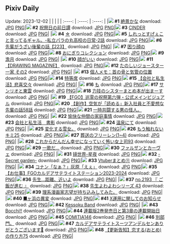 ## Pixiv Daily
Update: 2023-12-02
|      |      |      |
| :----: | :----: | :----: |
|![](https://pixiv.microyu.workers.dev/c/240x480/img-master/img/2023/11/30/00/00/37/113818692_p0_master1200.jpg) **#1** [絶景かな](https://www.pixiv.net/artworks/113818692) download: [JPG](https://pixiv.microyu.workers.dev/img-original/img/2023/11/30/00/00/37/113818692_p0.jpg) [PNG](https://pixiv.microyu.workers.dev/img-original/img/2023/11/30/00/00/37/113818692_p0.png)|![](https://pixiv.microyu.workers.dev/c/240x480/img-master/img/2023/11/30/00/02/31/113818910_p0_master1200.jpg) **#2** [祝祭日の前日譚](https://www.pixiv.net/artworks/113818910) download: [JPG](https://pixiv.microyu.workers.dev/img-original/img/2023/11/30/00/02/31/113818910_p0.jpg) [PNG](https://pixiv.microyu.workers.dev/img-original/img/2023/11/30/00/02/31/113818910_p0.png)|![](https://pixiv.microyu.workers.dev/c/240x480/img-master/img/2023/12/01/00/30/06/113846551_p0_master1200.jpg) **#3** [CINDER](https://www.pixiv.net/artworks/113846551) download: [JPG](https://pixiv.microyu.workers.dev/img-original/img/2023/12/01/00/30/06/113846551_p0.jpg) [PNG](https://pixiv.microyu.workers.dev/img-original/img/2023/12/01/00/30/06/113846551_p0.png)|
|![](https://pixiv.microyu.workers.dev/c/240x480/img-master/img/2023/11/30/00/17/21/113819513_p0_master1200.jpg) **#4** [☆](https://www.pixiv.net/artworks/113819513) download: [JPG](https://pixiv.microyu.workers.dev/img-original/img/2023/11/30/00/17/21/113819513_p0.jpg) [PNG](https://pixiv.microyu.workers.dev/img-original/img/2023/11/30/00/17/21/113819513_p0.png)|![](https://pixiv.microyu.workers.dev/c/240x480/img-master/img/2023/11/30/00/12/04/113819336_p0_master1200.jpg) **#5** [しれっとすげぇこと言ってるギャル。-私立パラの丸高校の日常-2話](https://www.pixiv.net/artworks/113819336) download: [JPG](https://pixiv.microyu.workers.dev/img-original/img/2023/11/30/00/12/04/113819336_p0.jpg) [PNG](https://pixiv.microyu.workers.dev/img-original/img/2023/11/30/00/12/04/113819336_p0.png)|![](https://pixiv.microyu.workers.dev/c/240x480/img-master/img/2023/12/01/19/18/37/113863711_p0_master1200.jpg) **#6** [先輩がうざい後輩の話【223】](https://www.pixiv.net/artworks/113863711) download: [JPG](https://pixiv.microyu.workers.dev/img-original/img/2023/12/01/19/18/37/113863711_p0.jpg) [PNG](https://pixiv.microyu.workers.dev/img-original/img/2023/12/01/19/18/37/113863711_p0.png)|
|![](https://pixiv.microyu.workers.dev/c/240x480/img-master/img/2023/11/30/00/35/08/113820032_p0_master1200.jpg) **#7** [困り顔の](https://www.pixiv.net/artworks/113820032) download: [JPG](https://pixiv.microyu.workers.dev/img-original/img/2023/11/30/00/35/08/113820032_p0.jpg) [PNG](https://pixiv.microyu.workers.dev/img-original/img/2023/11/30/00/35/08/113820032_p0.png)|![](https://pixiv.microyu.workers.dev/c/240x480/img-master/img/2023/11/30/20/30/00/113838266_p0_master1200.jpg) **#8** [おにぎりコレクション](https://www.pixiv.net/artworks/113838266) download: [JPG](https://pixiv.microyu.workers.dev/img-original/img/2023/11/30/20/30/00/113838266_p0.jpg) [PNG](https://pixiv.microyu.workers.dev/img-original/img/2023/11/30/20/30/00/113838266_p0.png)|![](https://pixiv.microyu.workers.dev/c/240x480/img-master/img/2023/11/30/01/01/18/113820714_p0_master1200.jpg) **#9** [澹月](https://www.pixiv.net/artworks/113820714) download: [JPG](https://pixiv.microyu.workers.dev/img-original/img/2023/11/30/01/01/18/113820714_p0.jpg) [PNG](https://pixiv.microyu.workers.dev/img-original/img/2023/11/30/01/01/18/113820714_p0.png)|
|![](https://pixiv.microyu.workers.dev/c/240x480/img-master/img/2023/11/30/20/00/09/113837401_p0_master1200.jpg) **#10** [顔がいい](https://www.pixiv.net/artworks/113837401) download: [JPG](https://pixiv.microyu.workers.dev/img-original/img/2023/11/30/20/00/09/113837401_p0.jpg) [PNG](https://pixiv.microyu.workers.dev/img-original/img/2023/11/30/20/00/09/113837401_p0.png)|![](https://pixiv.microyu.workers.dev/c/240x480/img-master/img/2023/11/30/19/33/54/113836727_p0_master1200.jpg) **#11** [【DRAWING MAGAZINE】](https://www.pixiv.net/artworks/113836727) download: [JPG](https://pixiv.microyu.workers.dev/img-original/img/2023/11/30/19/33/54/113836727_p0.jpg) [PNG](https://pixiv.microyu.workers.dev/img-original/img/2023/11/30/19/33/54/113836727_p0.png)|![](https://pixiv.microyu.workers.dev/c/240x480/img-master/img/2023/12/01/17/10/45/113860595_p0_master1200.jpg) **#12** [たのしいジョースター一家 その2](https://www.pixiv.net/artworks/113860595) download: [JPG](https://pixiv.microyu.workers.dev/img-original/img/2023/12/01/17/10/45/113860595_p0.jpg) [PNG](https://pixiv.microyu.workers.dev/img-original/img/2023/12/01/17/10/45/113860595_p0.png)|
|![](https://pixiv.microyu.workers.dev/c/240x480/img-master/img/2023/11/30/07/00/06/113825083_p0_master1200.jpg) **#13** [個人メモ：首の骨と気管の位置](https://www.pixiv.net/artworks/113825083) download: [JPG](https://pixiv.microyu.workers.dev/img-original/img/2023/11/30/07/00/06/113825083_p0.jpg) [PNG](https://pixiv.microyu.workers.dev/img-original/img/2023/11/30/07/00/06/113825083_p0.png)|![](https://pixiv.microyu.workers.dev/c/240x480/img-master/img/2023/11/30/18/00/09/113834482_p0_master1200.jpg) **#14** [特等席](https://www.pixiv.net/artworks/113834482) download: [JPG](https://pixiv.microyu.workers.dev/img-original/img/2023/11/30/18/00/09/113834482_p0.jpg) [PNG](https://pixiv.microyu.workers.dev/img-original/img/2023/11/30/18/00/09/113834482_p0.png)|![](https://pixiv.microyu.workers.dev/c/240x480/img-master/img/2023/12/01/12/00/11/113855704_p0_master1200.jpg) **#15** [【会社と私生活】悲喜交々](https://www.pixiv.net/artworks/113855704) download: [JPG](https://pixiv.microyu.workers.dev/img-original/img/2023/12/01/12/00/11/113855704_p0.jpg) [PNG](https://pixiv.microyu.workers.dev/img-original/img/2023/12/01/12/00/11/113855704_p0.png)|
|![](https://pixiv.microyu.workers.dev/c/240x480/img-master/img/2023/11/30/06/00/00/113824436_p0_master1200.jpg) **#16** [も](https://www.pixiv.net/artworks/113824436) download: [JPG](https://pixiv.microyu.workers.dev/img-original/img/2023/11/30/06/00/00/113824436_p0.jpg) [PNG](https://pixiv.microyu.workers.dev/img-original/img/2023/11/30/06/00/00/113824436_p0.png)|![](https://pixiv.microyu.workers.dev/c/240x480/img-master/img/2023/11/30/19/30/00/113836615_p0_master1200.jpg) **#17** [サンリオと東雲](https://www.pixiv.net/artworks/113836615) download: [JPG](https://pixiv.microyu.workers.dev/img-original/img/2023/11/30/19/30/00/113836615_p0.jpg) [PNG](https://pixiv.microyu.workers.dev/img-original/img/2023/11/30/19/30/00/113836615_p0.png)|![](https://pixiv.microyu.workers.dev/c/240x480/img-master/img/2023/11/30/19/04/33/113836070_p0_master1200.jpg) **#18** [力技のシスターまとめ本が出まーす](https://www.pixiv.net/artworks/113836070) download: [JPG](https://pixiv.microyu.workers.dev/img-original/img/2023/11/30/19/04/33/113836070_p0.jpg) [PNG](https://pixiv.microyu.workers.dev/img-original/img/2023/11/30/19/04/33/113836070_p0.png)|
|![](https://pixiv.microyu.workers.dev/c/240x480/img-master/img/2023/11/30/00/34/02/113820010_p0_master1200.jpg) **#19** [【FGO】巡霊の祝祭第六弾・公式メインビジュアル](https://www.pixiv.net/artworks/113820010) download: [JPG](https://pixiv.microyu.workers.dev/img-original/img/2023/11/30/00/34/02/113820010_p0.jpg) [PNG](https://pixiv.microyu.workers.dev/img-original/img/2023/11/30/00/34/02/113820010_p0.png)|![](https://pixiv.microyu.workers.dev/c/240x480/img-master/img/2023/12/01/18/01/05/113861777_p0_master1200.jpg) **#20** [【創作】空気が「読める」新入社員と不愛想な先輩の話58話](https://www.pixiv.net/artworks/113861777) download: [JPG](https://pixiv.microyu.workers.dev/img-original/img/2023/12/01/18/01/05/113861777_p0.jpg) [PNG](https://pixiv.microyu.workers.dev/img-original/img/2023/12/01/18/01/05/113861777_p0.png)|![](https://pixiv.microyu.workers.dev/c/240x480/img-master/img/2023/11/30/15/53/47/113832170_p0_master1200.jpg) **#21** [一時共闘する悪の怪人。](https://www.pixiv.net/artworks/113832170) download: [JPG](https://pixiv.microyu.workers.dev/img-original/img/2023/11/30/15/53/47/113832170_p0.jpg) [PNG](https://pixiv.microyu.workers.dev/img-original/img/2023/11/30/15/53/47/113832170_p0.png)|
|![](https://pixiv.microyu.workers.dev/c/240x480/img-master/img/2023/11/30/01/43/08/113821583_p0_master1200.jpg) **#22** [愉快な仲間の家庭事情](https://www.pixiv.net/artworks/113821583) download: [JPG](https://pixiv.microyu.workers.dev/img-original/img/2023/11/30/01/43/08/113821583_p0.jpg) [PNG](https://pixiv.microyu.workers.dev/img-original/img/2023/11/30/01/43/08/113821583_p0.png)|![](https://pixiv.microyu.workers.dev/c/240x480/img-master/img/2023/12/01/12/08/11/113855888_p0_master1200.jpg) **#23** [会社と私生活　書影](https://www.pixiv.net/artworks/113855888) download: [JPG](https://pixiv.microyu.workers.dev/img-original/img/2023/12/01/12/08/11/113855888_p0.jpg) [PNG](https://pixiv.microyu.workers.dev/img-original/img/2023/12/01/12/08/11/113855888_p0.png)|![](https://pixiv.microyu.workers.dev/c/240x480/img-master/img/2023/11/30/13/00/04/113829758_p0_master1200.jpg) **#24** [温泉にて](https://www.pixiv.net/artworks/113829758) download: [JPG](https://pixiv.microyu.workers.dev/img-original/img/2023/11/30/13/00/04/113829758_p0.jpg) [PNG](https://pixiv.microyu.workers.dev/img-original/img/2023/11/30/13/00/04/113829758_p0.png)|
|![](https://pixiv.microyu.workers.dev/c/240x480/img-master/img/2023/11/30/00/26/59/113819758_p0_master1200.jpg) **#25** [変化する雪女。](https://www.pixiv.net/artworks/113819758) download: [JPG](https://pixiv.microyu.workers.dev/img-original/img/2023/11/30/00/26/59/113819758_p0.jpg) [PNG](https://pixiv.microyu.workers.dev/img-original/img/2023/11/30/00/26/59/113819758_p0.png)|![](https://pixiv.microyu.workers.dev/c/240x480/img-master/img/2023/11/30/22/02/15/113841205_p0_master1200.jpg) **#26** [もう触れないキミ25](https://www.pixiv.net/artworks/113841205) download: [JPG](https://pixiv.microyu.workers.dev/img-original/img/2023/11/30/22/02/15/113841205_p0.jpg) [PNG](https://pixiv.microyu.workers.dev/img-original/img/2023/11/30/22/02/15/113841205_p0.png)|![](https://pixiv.microyu.workers.dev/c/240x480/img-master/img/2023/11/30/13/37/52/113830296_p0_master1200.jpg) **#27** [葬送のフリーレン(1~4)](https://www.pixiv.net/artworks/113830296) download: [JPG](https://pixiv.microyu.workers.dev/img-original/img/2023/11/30/13/37/52/113830296_p0.jpg) [PNG](https://pixiv.microyu.workers.dev/img-original/img/2023/11/30/13/37/52/113830296_p0.png)|
|![](https://pixiv.microyu.workers.dev/c/240x480/img-master/img/2023/11/30/17/41/31/113833742_p0_master1200.jpg) **#28** [これからだんだん幸せになっていく怖い女上司93](https://www.pixiv.net/artworks/113833742) download: [JPG](https://pixiv.microyu.workers.dev/img-original/img/2023/11/30/17/41/31/113833742_p0.jpg) [PNG](https://pixiv.microyu.workers.dev/img-original/img/2023/11/30/17/41/31/113833742_p0.png)|![](https://pixiv.microyu.workers.dev/c/240x480/img-master/img/2023/12/01/20/00/13/113864769_p0_master1200.jpg) **#29** [一歌だ…](https://www.pixiv.net/artworks/113864769) download: [JPG](https://pixiv.microyu.workers.dev/img-original/img/2023/12/01/20/00/13/113864769_p0.jpg) [PNG](https://pixiv.microyu.workers.dev/img-original/img/2023/12/01/20/00/13/113864769_p0.png)|![](https://pixiv.microyu.workers.dev/c/240x480/img-master/img/2023/11/30/00/00/09/113818617_p0_master1200.jpg) **#30** [ファルザンとカーヴェ](https://www.pixiv.net/artworks/113818617) download: [JPG](https://pixiv.microyu.workers.dev/img-original/img/2023/11/30/00/00/09/113818617_p0.jpg) [PNG](https://pixiv.microyu.workers.dev/img-original/img/2023/11/30/00/00/09/113818617_p0.png)|
|![](https://pixiv.microyu.workers.dev/c/240x480/img-master/img/2023/11/30/00/00/00/113818578_p0_master1200.jpg) **#31** [镜世界-星夜](https://www.pixiv.net/artworks/113818578) download: [JPG](https://pixiv.microyu.workers.dev/img-original/img/2023/11/30/00/00/00/113818578_p0.jpg) [PNG](https://pixiv.microyu.workers.dev/img-original/img/2023/11/30/00/00/00/113818578_p0.png)|![](https://pixiv.microyu.workers.dev/c/240x480/img-master/img/2023/12/01/01/01/33/113847405_p0_master1200.jpg) **#32** [-Secret garden-](https://www.pixiv.net/artworks/113847405) download: [JPG](https://pixiv.microyu.workers.dev/img-original/img/2023/12/01/01/01/33/113847405_p0.jpg) [PNG](https://pixiv.microyu.workers.dev/img-original/img/2023/12/01/01/01/33/113847405_p0.png)|![](https://pixiv.microyu.workers.dev/c/240x480/img-master/img/2023/11/30/20/45/27/113838726_p0_master1200.jpg) **#33** [Vtuberまとめ⑪](https://www.pixiv.net/artworks/113838726) download: [JPG](https://pixiv.microyu.workers.dev/img-original/img/2023/11/30/20/45/27/113838726_p0.jpg) [PNG](https://pixiv.microyu.workers.dev/img-original/img/2023/11/30/20/45/27/113838726_p0.png)|
|![](https://pixiv.microyu.workers.dev/c/240x480/img-master/img/2023/11/30/12/00/18/113828786_p0_master1200.jpg) **#34** [コナン「なぁ？」灰原「えぇ」](https://www.pixiv.net/artworks/113828786) download: [JPG](https://pixiv.microyu.workers.dev/img-original/img/2023/11/30/12/00/18/113828786_p0.jpg) [PNG](https://pixiv.microyu.workers.dev/img-original/img/2023/11/30/12/00/18/113828786_p0.png)|![](https://pixiv.microyu.workers.dev/c/240x480/img-master/img/2023/11/30/00/00/43/113818715_p0_master1200.jpg) **#35** [【お仕事】FGOカルデアサテライトステーション2023-2024](https://www.pixiv.net/artworks/113818715) download: [JPG](https://pixiv.microyu.workers.dev/img-original/img/2023/11/30/00/00/43/113818715_p0.jpg) [PNG](https://pixiv.microyu.workers.dev/img-original/img/2023/11/30/00/00/43/113818715_p0.png)|![](https://pixiv.microyu.workers.dev/c/240x480/img-master/img/2023/12/01/00/30/00/113846539_p0_master1200.jpg) **#36** [先生…距離、近いよ](https://www.pixiv.net/artworks/113846539) download: [JPG](https://pixiv.microyu.workers.dev/img-original/img/2023/12/01/00/30/00/113846539_p0.jpg) [PNG](https://pixiv.microyu.workers.dev/img-original/img/2023/12/01/00/30/00/113846539_p0.png)|
|![](https://pixiv.microyu.workers.dev/c/240x480/img-master/img/2023/11/30/12/15/02/113829067_p0_master1200.jpg) **#37** [no.2193 『 ご飯が進む 』](https://www.pixiv.net/artworks/113829067) download: [JPG](https://pixiv.microyu.workers.dev/img-original/img/2023/11/30/12/15/02/113829067_p0.jpg) [PNG](https://pixiv.microyu.workers.dev/img-original/img/2023/11/30/12/15/02/113829067_p0.png)|![](https://pixiv.microyu.workers.dev/c/240x480/img-master/img/2023/11/30/07/00/00/113825056_p0_master1200.jpg) **#38** [先生よわよわシリーズ 43](https://www.pixiv.net/artworks/113825056) download: [JPG](https://pixiv.microyu.workers.dev/img-original/img/2023/11/30/07/00/00/113825056_p0.jpg) [PNG](https://pixiv.microyu.workers.dev/img-original/img/2023/11/30/07/00/00/113825056_p0.png)|![](https://pixiv.microyu.workers.dev/c/240x480/img-master/img/2023/12/01/18/15/00/113862108_p0_master1200.jpg) **#39** [理系漫画家志望が持ち込みしてみた。](https://www.pixiv.net/artworks/113862108) download: [JPG](https://pixiv.microyu.workers.dev/img-original/img/2023/12/01/18/15/00/113862108_p0.jpg) [PNG](https://pixiv.microyu.workers.dev/img-original/img/2023/12/01/18/15/00/113862108_p0.png)|
|![](https://pixiv.microyu.workers.dev/c/240x480/img-master/img/2023/12/01/07/06/28/113852072_p0_master1200.jpg) **#40** [■ヶ浜の異変](https://www.pixiv.net/artworks/113852072) download: [JPG](https://pixiv.microyu.workers.dev/img-original/img/2023/12/01/07/06/28/113852072_p0.jpg) [PNG](https://pixiv.microyu.workers.dev/img-original/img/2023/12/01/07/06/28/113852072_p0.png)|![](https://pixiv.microyu.workers.dev/c/240x480/img-master/img/2023/11/30/16/23/14/113832660_p0_master1200.jpg) **#41** [X運用に関してのお知らせ](https://www.pixiv.net/artworks/113832660) download: [JPG](https://pixiv.microyu.workers.dev/img-original/img/2023/11/30/16/23/14/113832660_p0.jpg) [PNG](https://pixiv.microyu.workers.dev/img-original/img/2023/11/30/16/23/14/113832660_p0.png)|![](https://pixiv.microyu.workers.dev/c/240x480/img-master/img/2023/11/30/03/44/39/113823283_p0_master1200.jpg) **#42** [Kessoku Band](https://www.pixiv.net/artworks/113823283) download: [JPG](https://pixiv.microyu.workers.dev/img-original/img/2023/11/30/03/44/39/113823283_p0.jpg) [PNG](https://pixiv.microyu.workers.dev/img-original/img/2023/11/30/03/44/39/113823283_p0.png)|
|![](https://pixiv.microyu.workers.dev/c/240x480/img-master/img/2023/11/30/07/20/30/113825307_p0_master1200.jpg) **#43** [Bocchi!!](https://www.pixiv.net/artworks/113825307) download: [JPG](https://pixiv.microyu.workers.dev/img-original/img/2023/11/30/07/20/30/113825307_p0.jpg) [PNG](https://pixiv.microyu.workers.dev/img-original/img/2023/11/30/07/20/30/113825307_p0.png)|![](https://pixiv.microyu.workers.dev/c/240x480/img-master/img/2023/12/01/13/07/29/113856850_p0_master1200.jpg) **#44** [連載版2巻発売日と第3章の連載開始日](https://www.pixiv.net/artworks/113856850) download: [JPG](https://pixiv.microyu.workers.dev/img-original/img/2023/12/01/13/07/29/113856850_p0.jpg) [PNG](https://pixiv.microyu.workers.dev/img-original/img/2023/12/01/13/07/29/113856850_p0.png)|![](https://pixiv.microyu.workers.dev/c/240x480/img-master/img/2023/11/30/08/12/46/113825921_p0_master1200.jpg) **#45** [COMITIA146](https://www.pixiv.net/artworks/113825921) download: [JPG](https://pixiv.microyu.workers.dev/img-original/img/2023/11/30/08/12/46/113825921_p0.jpg) [PNG](https://pixiv.microyu.workers.dev/img-original/img/2023/11/30/08/12/46/113825921_p0.png)|
|![](https://pixiv.microyu.workers.dev/c/240x480/img-master/img/2023/12/01/15/28/38/113858875_p0_master1200.jpg) **#46** [別部門。](https://www.pixiv.net/artworks/113858875) download: [JPG](https://pixiv.microyu.workers.dev/img-original/img/2023/12/01/15/28/38/113858875_p0.jpg) [PNG](https://pixiv.microyu.workers.dev/img-original/img/2023/12/01/15/28/38/113858875_p0.png)|![](https://pixiv.microyu.workers.dev/c/240x480/img-master/img/2023/12/01/21/03/51/113866689_p0_master1200.jpg) **#47** [カルデアサテライトスーツアンデルセンありがとうございます🙏](https://www.pixiv.net/artworks/113866689) download: [JPG](https://pixiv.microyu.workers.dev/img-original/img/2023/12/01/21/03/51/113866689_p0.jpg) [PNG](https://pixiv.microyu.workers.dev/img-original/img/2023/12/01/21/03/51/113866689_p0.png)|![](https://pixiv.microyu.workers.dev/c/240x480/img-master/img/2023/12/01/12/21/22/113856084_p0_master1200.jpg) **#48** [【更新告知】恋する(おとめ)の作り方75](https://www.pixiv.net/artworks/113856084) download: [JPG](https://pixiv.microyu.workers.dev/img-original/img/2023/12/01/12/21/22/113856084_p0.jpg) [PNG](https://pixiv.microyu.workers.dev/img-original/img/2023/12/01/12/21/22/113856084_p0.png)|
